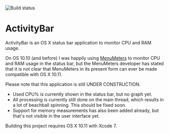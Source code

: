 ![Build status](https://travis-ci.org/breun/ActivityBar.svg?branch=master)

# ActivityBar

ActivityBar is an OS X status bar application to monitor CPU and RAM usage.

On OS 10.10 (and before) I was happily using [MenuMeters](http://www.ragingmenace.com/software/menumeters/) to monitor CPU and RAM usage in the status bar, but the MenuMeters developer has stated that it is not clear that MenuMeters in its present form can ever be made compatible with OS X 10.11.

Please note that this application is still UNDER CONSTRUCTION.

* Used CPU% is currently shown in the status bar, but no graph yet.
* All processing is currently still done on the main thread, which results in a lot of beachball spinning. This should be fixed soon.
* Support for memory measurements has also been added already, but that's not visible in the user interface yet.

Building this project requires OS X 10.11 with Xcode 7.
